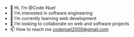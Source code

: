 - 👋 Hi, I’m @Code-Nuel
- 👀 I’m interested in software engineering
- 🌱 I’m currently learning web development
- 💞️ I’m looking to collaborate on web and software projects
- 📫 How to reach me codenuel2000@gmail.com

<!---
Code-Nuel/Code-Nuel is a ✨ special ✨ repository because its `README.md` (this file) appears on your GitHub profile.
You can click the Preview link to take a look at your changes.
--->
